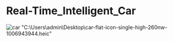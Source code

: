 # Real-Time_Intelligent_Car
![car](https://user-images.githubusercontent.com/98277076/150691172-a77fa680-6fa8-4ad2-b222-3de1e66f00a6.jpg)
"C:\Users\admin\Desktop\car-flat-icon-single-high-260nw-1006943944.heic"
